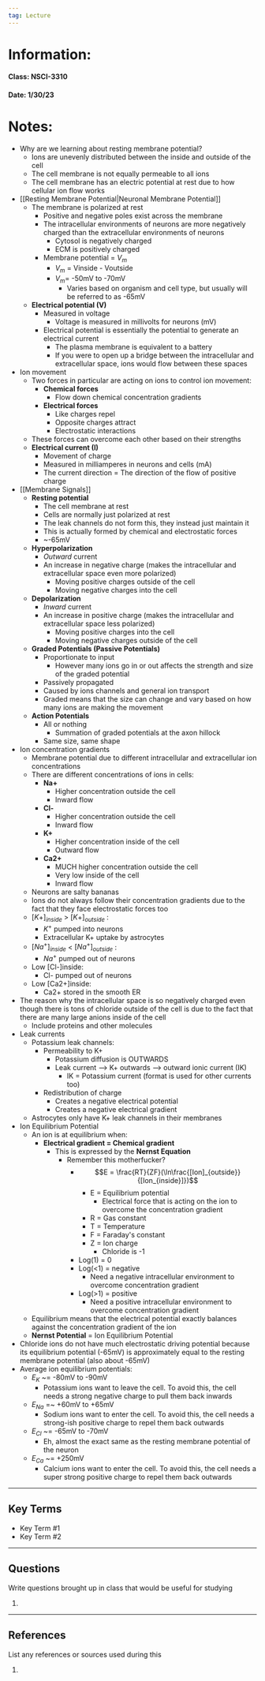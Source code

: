 ```yaml
---
tag: Lecture
---
```

# Information:

#### Class: NSCI-3310

#### Date: 1/30/23

# Notes:

- Why are we learning about resting membrane potential?
    - Ions are unevenly distributed between the inside and outside of the cell
    - The cell membrane is not equally permeable to all ions
    - The cell membrane has an electric potential at rest due to how cellular ion flow works
- [[Resting Membrane Potential|Neuronal Membrane Potential]]
    - The membrane is polarized at rest
        - Positive and negative poles exist across the membrane
        - The intracellular environments of neurons are more negatively charged than the extracellular environments of neurons
            - Cytosol is negatively charged
            - ECM is positively charged
        - Membrane potential = $V_{m}$
            - $V_{m}$ = Vinside - Voutside
            - $V_{m}$= -50mV to -70mV
                - Varies based on organism and cell type, but usually will be referred to as -65mV
    - **Electrical potential (V)**
        - Measured in voltage
            - Voltage is measured in millivolts for neurons (mV)
        - Electrical potential is essentially the potential to generate an electrical current
            - The plasma membrane is equivalent to a battery
            - If you were to open up a bridge between the intracellular and extracellular space, ions would flow between these spaces
- Ion movement
    - Two forces in particular are acting on ions to control ion movement:
        - **Chemical forces**
            - Flow down chemical concentration gradients
        - **Electrical forces**
            - Like charges repel
            - Opposite charges attract
            - Electrostatic interactions
    - These forces can overcome each other based on their strengths
    - **Electrical current (I)**
        - Movement of charge
        - Measured in milliamperes in neurons and cells (mA)
        - The current direction = The direction of the flow of positive charge
- [[Membrane Signals]]
    - **Resting potential**
        - The cell membrane at rest
        - Cells are normally just polarized at rest
        - The leak channels do not form this, they instead just maintain it
        - This is actually formed by chemical and electrostatic forces
        - ~-65mV
    - **Hyperpolarization**
        - *Outward* current
        - An increase in negative charge (makes the intracellular and extracellular space even more polarized)
            - Moving positive charges outside of the cell
            - Moving negative charges into the cell
    - **Depolarization**
        - *Inward* current
        - An increase in positive charge (makes the intracellular and extracellular space less polarized)
            - Moving positive charges into the cell
            - Moving negative charges outside of the cell
    - **Graded Potentials (Passive Potentials)**
        - Proportionate to input
            - However many ions go in or out affects the strength and size of the graded potential
        - Passively propagated
        - Caused by ions channels and general ion transport
        - Graded means that the size can change and vary based on how many ions are making the movement
    - **Action Potentials**
        - All or nothing
            - Summation of graded potentials at the axon hillock
        - Same size, same shape
- Ion concentration gradients
    - Membrane potential due to different intracellular and extracellular ion concentrations
    - There are different concentrations of ions in cells:
        - **Na+**
            - Higher concentration outside the cell
            - Inward flow
        - **Cl-**
            - Higher concentration outside the cell
            - Inward flow
        - **K+**
            - Higher concentration inside of the cell
            - Outward flow
        - **Ca2+**
            - MUCH higher concentration outside the cell
            - Very low inside of the cell
            - Inward flow
    - Neurons are salty bananas
    - Ions do not always follow their concentration gradients due to the fact that they face electrostatic forces too
    - $[K+]_{inside}$ > $[K+]_{outside}$ :
        - $K^+$ pumped into neurons
        - Extracellular K+ uptake by astrocytes
    - $[Na^+]_{inside}$ < $[Na^+]_{outside}$ :
        - $Na^+$ pumped out of neurons
    - Low [Cl-]inside:
        - Cl- pumped out of neurons
    - Low [Ca2+]inside:
        - Ca2+ stored in the smooth ER
- The reason why the intracellular space is so negatively charged even though there is tons of chloride outside of the cell is due to the fact that there are many large anions inside of the cell
    - Include proteins and other molecules
- Leak currents
    - Potassium leak channels:
        - Permeability to K+
            - Potassium diffusion is OUTWARDS
            - Leak current --> K+ outwards --> outward ionic current (IK)
                - IK = Potassium current (format is used for other currents too)
        - Redistribution of charge
            - Creates a negative electrical potential
            - Creates a negative electrical gradient
    - Astrocytes only have K+ leak channels in their membranes
- Ion Equilibrium Potential
    - An ion is at equilibrium when:
        - **Electrical gradient = Chemical gradient**
            - This is expressed by the **Nernst Equation**
                - Remember this motherfucker?
                    - $$E = \frac{RT}{ZF}(\ln\frac{[Ion]_{outside}}{[Ion_{inside}]})$$
                        - E = Equilibrium potential
                            - Electrical force that is acting on the ion to overcome the concentration gradient
                        - R = Gas constant
                        - T = Temperature
                        - F = Faraday's constant
                        - Z = Ion charge
                            - Chloride is -1
                    - Log(1) = 0
                    - Log(<1) = negative
                        - Need a negative intracellular environment to overcome concentration gradient
                    - Log(>1) = positive
                        - Need a positive intracellular environment to overcome concentration gradient
    - Equilibrium means that the electrical potential exactly balances against the concentration gradient of the ion
    - **Nernst Potential** = Ion Equilibrium Potential
- Chloride ions do not have much electrostatic driving potential because its equilibrium potential (-65mV) is approximately equal to the resting membrane potential (also about -65mV)
- Average ion equilibrium potentials:
    - $E_{K}$ ~= -80mV to -90mV
        - Potassium ions want to leave the cell. To avoid this, the cell needs a strong negative charge to pull them back inwards
    - $E_{Na}$ =~ +60mV to +65mV
        - Sodium ions want to enter the cell. To avoid this, the cell needs a strong-ish positive charge to repel them back outwards
    - $E_{Cl}$ ~= -65mV to -70mV
        - Eh, almost the exact same as the resting membrane potential of the neuron
    - $E_{Ca}$ ~= +250mV
        - Calcium ions want to enter the cell. To avoid this, the cell needs a super strong positive charge to repel them back outwards
---

## Key Terms

- Key Term #1
- Key Term #2

---

## Questions

Write questions brought up in class that would be useful for studying

1.

---

## References

List any references or sources used during this

1.